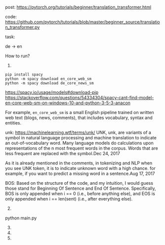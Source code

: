 post:
https://pytorch.org/tutorials/beginner/translation_transformer.html

code:
https://github.com/pytorch/tutorials/blob/master/beginner_source/translation_transformer.py

task:

de -> en

How to run?

1.

```
pip install spacy
python -m spacy download en_core_web_sm
python -m spacy download de_core_news_sm
```

https://spacy.io/usage/models#download-pip
https://stackoverflow.com/questions/54334304/spacy-cant-find-model-en-core-web-sm-on-windows-10-and-python-3-5-3-anacon

For example, `en_core_web_sm` is a small English pipeline trained on written web text (blogs, news, comments), that includes vocabulary, syntax and entities.

unk: https://machinelearning.wtf/terms/unk/
UNK, unk, <unk> are variants of a symbol in natural language processing and machine translation to indicate an out-of-vocabulary word. Many language models do calculations upon representations of the n most frequent words in the corpus. Words that are less frequent are replaced with the <unk> symbol.Dec 24, 2017

As it is already mentioned in the comments, in tokenizing and NLP when you see UNK token, it is to indicate unknown word with a high chance. for example, if you want to predict a missing word in a sentence.Aug 17, 2017

BOS:
Based on the structure of the code, and my intuition, I would guess those stand for Beginning Of Sentence and End Of Sentence. Specifically, BOS is only appended when i == 0 (i.e., before anything else), and EOS is only appended when i == len(sent) (i.e., after everything else).



2.

python main.py


3.

4.

5.

